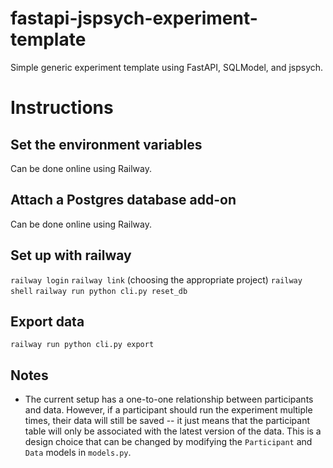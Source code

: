 # fastapi-jspsych-experiment-template
Simple generic experiment template using FastAPI, SQLModel, and jspsych.

# Instructions
## Set the environment variables
Can be done online using Railway.

## Attach a Postgres database add-on
Can be done online using Railway.


## Set up with railway
`railway login`
`railway link` (choosing the appropriate project)
`railway shell`
`railway run python cli.py reset_db`

## Export data
`railway run python cli.py export`

## Notes

- The current setup has a one-to-one relationship between participants and data. However, if a participant should run the experiment multiple times, their data will still be saved -- it just means that the participant table will only be associated with the latest version of the data. This is a design choice that can be changed by modifying the `Participant` and `Data` models in `models.py`.